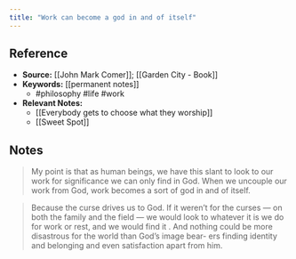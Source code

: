 ```yaml
---
title: "Work can become a god in and of itself"
---
```

## Reference
- **Source:** [[John Mark Comer]]; [[Garden City - Book]]
- **Keywords:** [[permanent notes]]
	- #philosophy #life #work
- **Relevant Notes:**
	- [[Everybody gets to choose what they worship]]
	- [[Sweet Spot]]
## Notes
> My point is that as human beings, we have this slant to look to our work for significance we can only find in God. When we uncouple our work from God, work becomes a sort of god in and of itself.


   > Because the curse drives us to God. If it weren’t for the curses — on both the family and the field — we would look to whatever it is we do for work   or   rest,   and   we   would   find   it .   And   nothing   could   be   more   disastrous   for   the   world   than   God’s   image   bear- ers finding identity and belonging and even satisfaction apart from him.